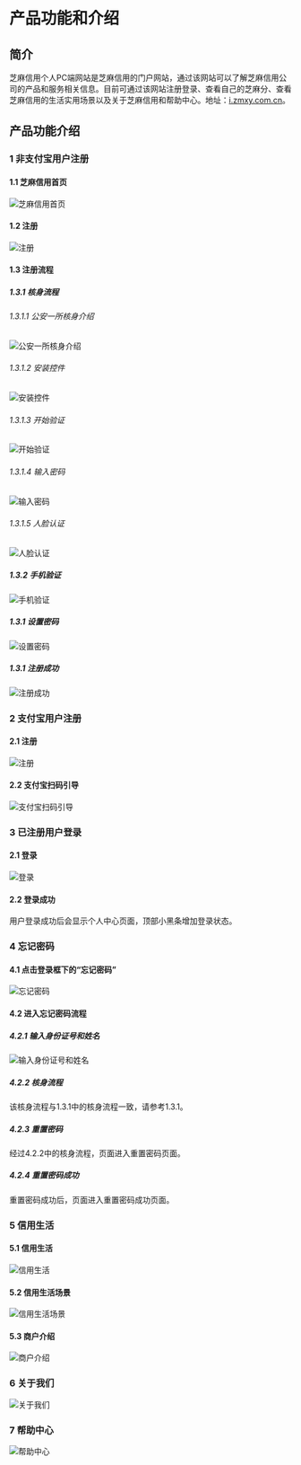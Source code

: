 # 产品功能和介绍

## 简介 
芝麻信用个人PC端网站是芝麻信用的门户网站，通过该网站可以了解芝麻信用公司的产品和服务相关信息。目前可通过该网站注册登录、查看自己的芝麻分、查看芝麻信用的生活实用场景以及关于芝麻信用和帮助中心。地址：[i.zmxy.com.cn](i.zmxy.com.cn)。

## 产品功能介绍
### 1 非支付宝用户注册
#### 1.1 芝麻信用首页
![芝麻信用首页](https://os.alipayobjects.com/rmsportal/NUsnULBNhHdzOdW.png)

#### 1.2 注册
![注册](https://os.alipayobjects.com/rmsportal/LSXhRcGuERNyWIq.png)

#### 1.3 注册流程
##### 1.3.1 核身流程
###### 1.3.1.1 公安一所核身介绍
![公安一所核身介绍](https://os.alipayobjects.com/rmsportal/KmOySLhvMqyfdHx.png)
###### 1.3.1.2 安装控件
![安装控件](https://os.alipayobjects.com/rmsportal/TgnZIamSTRvZtcP.png)
###### 1.3.1.3 开始验证
![开始验证](https://os.alipayobjects.com/rmsportal/BWIHJbVdazkIZRh.png)
###### 1.3.1.4 输入密码
![输入密码](https://os.alipayobjects.com/rmsportal/EVZPorPtpxjBYeM.png)
###### 1.3.1.5 人脸认证
![人脸认证](https://os.alipayobjects.com/rmsportal/FvyPbKQEmBpwRkg.png)

##### 1.3.2 手机验证
![手机验证](https://os.alipayobjects.com/rmsportal/xvsdGZsHxhAwvab.png)

##### 1.3.1 设置密码
![设置密码](https://os.alipayobjects.com/rmsportal/UPZVNICdsMfIAut.png)

##### 1.3.1 注册成功
![注册成功](https://os.alipayobjects.com/rmsportal/WqjlUQHEfycmtKr.png)

### 2 支付宝用户注册
#### 2.1 注册
![注册](https://os.alipayobjects.com/rmsportal/LSXhRcGuERNyWIq.png)
#### 2.2 支付宝扫码引导
![支付宝扫码引导](https://os.alipayobjects.com/rmsportal/KLIlKsZGuiScHSW.png)

### 3 已注册用户登录
#### 2.1 登录
![登录](https://os.alipayobjects.com/rmsportal/BQSrfyWlLLvdsDx.png)
#### 2.2 登录成功
用户登录成功后会显示个人中心页面，顶部小黑条增加登录状态。

### 4 忘记密码
#### 4.1 点击登录框下的“忘记密码”
![忘记密码](https://os.alipayobjects.com/rmsportal/RAOGjRjGeieHOGb.png)
#### 4.2 进入忘记密码流程
##### 4.2.1 输入身份证号和姓名
![输入身份证号和姓名](https://os.alipayobjects.com/rmsportal/WYuiuXCeNJDJUJc.png)
##### 4.2.2 核身流程
该核身流程与1.3.1中的核身流程一致，请参考1.3.1。
##### 4.2.3 重置密码
经过4.2.2中的核身流程，页面进入重置密码页面。
##### 4.2.4 重置密码成功
重置密码成功后，页面进入重置密码成功页面。

### 5 信用生活
#### 5.1 信用生活
![信用生活](https://os.alipayobjects.com/rmsportal/hjccrOEeyRZrTHF.png)
#### 5.2 信用生活场景
![信用生活场景](https://os.alipayobjects.com/rmsportal/GGGrasnDoBhfCVU.png)
#### 5.3 商户介绍
![商户介绍](https://os.alipayobjects.com/rmsportal/GYiiYiuxYfFwelQ.png)

### 6 关于我们
![关于我们](https://os.alipayobjects.com/rmsportal/tNCZCYajdOJJQgh.png)

### 7 帮助中心
![帮助中心](https://os.alipayobjects.com/rmsportal/qjSaKlMcbDULmHl.png)

